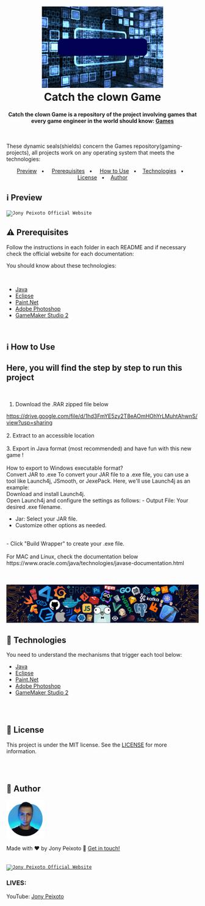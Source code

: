 <h1 align="center">
    <img alt="Full-Stack GitHub README" src="https://github.com/jonypeixoto/jonypeixoto/blob/main/assets/Catch-the-clown.gif" />
    <br>
    Catch the clown Game
</h1>


<h4 align="center">
Catch the clown Game is a repository of the project involving games that every game engineer in the world should know:
   <a href="https://en.wikipedia.org/wiki/Game">Games</a>
</h4>

<br/> 

<p>These dynamic seals(shields) concern the Games repository(gaming-projects), all projects work on any operating system that meets the technologies:</p>

<p align="center">
  <a href="#information_source-repositories">Preview</a>&nbsp;&nbsp;&nbsp;• &nbsp;&nbsp;&nbsp;
  <a href="#warning-prerequisites">Prerequisites</a>&nbsp;&nbsp;&nbsp;• &nbsp;&nbsp;&nbsp;
  <a href="#information_source-how-to-use">How to Use</a>&nbsp;&nbsp;&nbsp;•&nbsp;&nbsp;&nbsp;
  <a href="#rocket-technologies">Technologies</a>&nbsp;&nbsp;&nbsp;•&nbsp;&nbsp;&nbsp;
  <a href="#memo-license">License</a>&nbsp;&nbsp;&nbsp;•&nbsp;&nbsp;&nbsp;
  <a href="#star2-author">Author</a>
</p>

##  :information_source: Preview

  <code><img alt="Jony Peixoto Official Website" align="center" height="400" width="700" 
src="https://github.com/jonypeixoto/jonypeixoto/blob/main/assets/Project16-Catch-the-clown.gif">
 </code>

## :warning: Prerequisites

Follow the instructions in each folder in each README and if necessary check the official website for each documentation:

You should know about these technologies:

<br/>

- [Java](https://www.java.com/en/download/manual.jsp)
- [Eclipse](https://eclipseide.org/)
- [Paint.Net](https://www.getpaint.net/)
- [Adobe Photoshop](https://www.adobe.com/br/products/photoshop.html)
- [GameMaker Studio 2](https://gamemaker.io/en)

<br/>

## :information_source: How to Use

## Here, you will find the step by step to run this project
</br>

1. Download the .RAR zipped file below
   
https://drive.google.com/file/d/1hd3FmYE5zy2T8eAOmHOhYrLMuhtAhwnS/view?usp=sharing
<br/><br/>
2. Extract to an accessible location
<br/><br/>
3. Export in Java format (most recommended) and have fun with this new game !
<br/><br/>
How to export to Windows executable format?
<br/> 
Convert JAR to .exe To convert your JAR file to a .exe file, you can use a tool like Launch4j, JSmooth, or JexePack. Here, we'll use Launch4j as an example: 
<br/>
Download and install Launch4j.
<br/>
Open Launch4j and configure the settings as follows: - Output File: Your desired .exe filename.
<br/>
- Jar: Select your JAR file.
- Customize other options as needed.
<br/>
- Click "Build Wrapper" to create your .exe file.
<br/><br/>
For MAC and Linux, check the documentation below
<br/>
https://www.oracle.com/java/technologies/javase-documentation.html
<br/><br/>

<br/>

![](https://github.com/JonyPeixoto/jonypeixoto/blob/main/assets/wow.png)  


## :rocket: Technologies

You need to understand the mechanisms that trigger each tool below:

- [Java](https://www.java.com/en/download/manual.jsp)
- [Eclipse](https://eclipseide.org/)
- [Paint.Net](https://www.getpaint.net/)
- [Adobe Photoshop](https://www.adobe.com/br/products/photoshop.html)
- [GameMaker Studio 2](https://gamemaker.io/en)


<br/><br/>

## :memo: License
This project is under the MIT license. See the [LICENSE](https://github.com/jonypeixoto/full-stack-web2-projects/blob/main/LICENSE) for more information.

<br/><br/>

## :star2: Author

<img alt="Jony Peixoto" title="Jony Peixoto" src="https://github.com/jonypeixoto/jonypeixoto/blob/main/assets/Jony-Peixoto-Projects.jpg" height="100" width="100" />

Made with ♥ by Jony Peixoto :wave: [Get in touch!](https://www.youtube.com/@JonyPeixotoTV)

<br/>

<a href="https://www.jonypeixoto.github.io" target="_blank">
  <code><img alt="Jony Peixoto Official Website" height="30" width="130" src="https://img.shields.io/badge/website-000000?style=for-the-badge&logo=About.me&logoColor=white" /></code>
</a>

<br/>

### LIVES:

YouTube: [Jony Peixoto](https://www.youtube.com/@JonyPeixotoTV)
